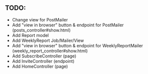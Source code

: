 ## TODO:
 - Change view for PostMailer
 - Add "view in browser" button & endpoint for PostMailer (posts_controller#show.html)
 - Add Report model
 - Add WeeklyReport Job/Mailer/View
 - Add "view in browser" button & endpoint for WeeklyReportMailer (weekly_report_controller#show.html)
 - Add SubscribeController (page)
 - Add InviteController (endpoint)
 - Add HomeController (page)

